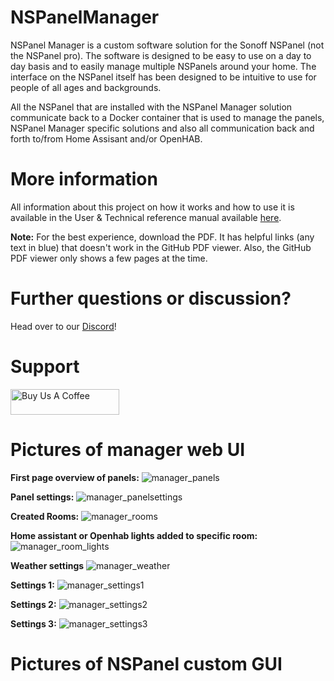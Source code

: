 # NSPanelManager
NSPanel Manager is a custom software solution for the Sonoff NSPanel (not the NSPanel pro). The software is designed to be easy to use on a day to day basis and to easily manage multiple NSPanels around your home. The interface on the NSPanel itself has been designed to be intuitive to use for people of all ages and backgrounds.

All the NSPanel that are installed with the NSPanel Manager solution communicate back to a Docker container that is used to manage the panels, NSPanel Manager specific solutions and also all communication back and forth to/from Home Assisant and/or OpenHAB.

# More information
All information about this project on how it works and how to use it is available in the User & Technical reference manual available [here](docs/tex/manual.pdf).

**Note:** For the best experience, download the PDF. It has helpful links (any text in blue) that doesn't work in the GitHub PDF viewer. Also, the GitHub PDF viewer only shows a few pages at the time.

# Further questions or discussion?
Head over to our [Discord](https://discord.gg/RwXvAH56fE)!

# Support
<a href="https://www.buymeacoffee.com/nspanelmanager" target="_blank"><img src="https://cdn.buymeacoffee.com/buttons/default-orange.png" alt="Buy Us A Coffee" height="41" width="174"></a>

# Pictures of manager web UI

**First page overview of panels:**
![manager_panels](https://github.com/user-attachments/assets/702de6f7-85a5-426a-97fe-5865d3b9405d)

**Panel settings:**
![manager_panelsettings](https://github.com/user-attachments/assets/06034c17-1007-4eec-a1c2-a0c546c2680f)

**Created Rooms:**
![manager_rooms](https://github.com/user-attachments/assets/75be388d-846a-47a6-8419-94c23e885787)

**Home assistant or Openhab lights added to specific room:**
![manager_room_lights](https://github.com/user-attachments/assets/5cadbfe9-65f9-4622-8bf5-5fca7b14933a)

**Weather settings**
![manager_weather](https://github.com/user-attachments/assets/76de0055-94b6-4991-8f35-15c01e00c048)

**Settings 1:**
![manager_settings1](https://github.com/user-attachments/assets/fd7dbadc-979e-4656-b29f-26bc0de15175)

**Settings 2:**
![manager_settings2](https://github.com/user-attachments/assets/753699b1-b5b9-4351-83e8-fdce39e401f2)

**Settings 3:**
![manager_settings3](https://github.com/user-attachments/assets/8011ef45-2bb3-463a-9394-bd55e85d06b2)

# Pictures of NSPanel custom GUI

